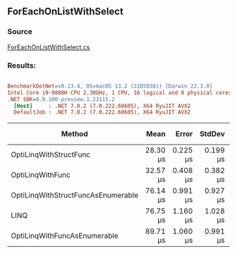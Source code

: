 ﻿## ForEachOnListWithSelect

### Source
[ForEachOnListWithSelect.cs](../../src/StructLinq.Benchmark/ForEachOnListWithSelect.cs)

### Results:
``` ini

BenchmarkDotNet=v0.13.4, OS=macOS 13.2 (22D5038i) [Darwin 22.3.0]
Intel Core i9-9880H CPU 2.30GHz, 1 CPU, 16 logical and 8 physical cores
.NET SDK=8.0.100-preview.1.23115.2
  [Host]     : .NET 7.0.2 (7.0.222.60605), X64 RyuJIT AVX2
  DefaultJob : .NET 7.0.2 (7.0.222.60605), X64 RyuJIT AVX2


```
|                             Method |     Mean |    Error |   StdDev |        Ratio | RatioSD | Allocated | Alloc Ratio |
|----------------------------------- |---------:|---------:|---------:|-------------:|--------:|----------:|------------:|
|             OptiLinqWithStructFunc | 28.30 μs | 0.225 μs | 0.199 μs | 2.71x faster |   0.05x |         - |          NA |
|                   OptiLinqWithFunc | 32.57 μs | 0.408 μs | 0.382 μs | 2.36x faster |   0.04x |         - |          NA |
| OptiLinqWithStructFuncAsEnumerable | 76.14 μs | 0.991 μs | 0.927 μs | 1.01x faster |   0.01x |      80 B |  1.11x more |
|                               LINQ | 76.75 μs | 1.160 μs | 1.028 μs |     baseline |         |      72 B |             |
|       OptiLinqWithFuncAsEnumerable | 89.71 μs | 1.060 μs | 0.991 μs | 1.17x slower |   0.02x |      80 B |  1.11x more |
